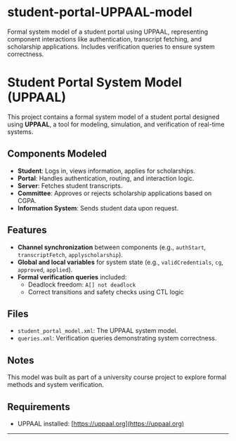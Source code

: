 # student-portal-UPPAAL-model
Formal system model of a student portal using UPPAAL, representing component interactions like authentication, transcript fetching, and scholarship applications. Includes verification queries to ensure system correctness.


# Student Portal System Model (UPPAAL)

This project contains a formal system model of a student portal designed using **UPPAAL**, a tool for modeling, simulation, and verification of real-time systems.

##  Components Modeled
- **Student**: Logs in, views information, applies for scholarships.
- **Portal**: Handles authentication, routing, and interaction logic.
- **Server**: Fetches student transcripts.
- **Committee**: Approves or rejects scholarship applications based on CGPA.
- **Information System**: Sends student data upon request.

##  Features
- **Channel synchronization** between components (e.g., `authStart`, `transcriptFetch`, `applyscholarship`).
- **Global and local variables** for system state (e.g., `validCredentials`, `cg`, `approved`, `applied`).
- **Formal verification queries** included:
  - Deadlock freedom: `A[] not deadlock`
  - Correct transitions and safety checks using CTL logic

##  Files
- `student_portal_model.xml`: The UPPAAL system model.
- `queries.xml`: Verification queries demonstrating system correctness.

##  Notes
This model was built as part of a university course project to explore formal methods and system verification.

##  Requirements
- UPPAAL installed: [https://uppaal.org](https://uppaal.org)

---

